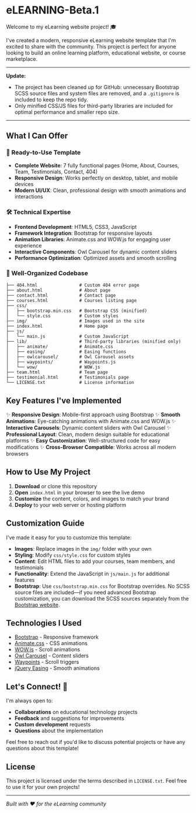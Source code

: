 # eLEARNING-Beta.1

Welcome to my eLearning website project! 🎓

I've created a modern, responsive eLearning website template that I'm excited to share with the community. This project is perfect for anyone looking to build an online learning platform, educational website, or course marketplace.

---
**Update:**
- The project has been cleaned up for GitHub: unnecessary Bootstrap SCSS source files and system files are removed, and a `.gitignore` is included to keep the repo tidy.
- Only minified CSS/JS files for third-party libraries are included for optimal performance and smaller repo size.
---

## What I Can Offer

### 🚀 Ready-to-Use Template
- **Complete Website**: 7 fully functional pages (Home, About, Courses, Team, Testimonials, Contact, 404)
- **Responsive Design**: Works perfectly on desktop, tablet, and mobile devices
- **Modern UI/UX**: Clean, professional design with smooth animations and interactions

### 🛠️ Technical Expertise
- **Frontend Development**: HTML5, CSS3, JavaScript
- **Framework Integration**: Bootstrap for responsive layouts
- **Animation Libraries**: Animate.css and WOW.js for engaging user experience
- **Interactive Components**: Owl Carousel for dynamic content sliders
- **Performance Optimization**: Optimized assets and smooth scrolling

### 📁 Well-Organized Codebase
```
├── 404.html                # Custom 404 error page
├── about.html              # About page
├── contact.html            # Contact page
├── courses.html            # Courses listing page
├── css/
│   ├── bootstrap.min.css   # Bootstrap CSS (minified)
│   └── style.css           # Custom styles
├── img/                    # Images used in the site
├── index.html              # Home page
├── js/
│   └── main.js             # Custom JavaScript
├── lib/                    # Third-party libraries (minified only)
│   ├── animate/            # Animate.css
│   ├── easing/             # Easing functions
│   ├── owlcarousel/        # Owl Carousel assets
│   ├── waypoints/          # Waypoints.js
│   └── wow/                # WOW.js
├── team.html               # Team page
├── testimonial.html        # Testimonials page
└── LICENSE.txt             # License information
```

## Key Features I've Implemented

✨ **Responsive Design**: Mobile-first approach using Bootstrap
✨ **Smooth Animations**: Eye-catching animations with Animate.css and WOW.js
✨ **Interactive Carousels**: Dynamic content sliders with Owl Carousel
✨ **Professional Layout**: Clean, modern design suitable for educational platforms
✨ **Easy Customization**: Well-structured code for easy modifications
✨ **Cross-Browser Compatible**: Works across all modern browsers

## How to Use My Project

1. **Download** or clone this repository
2. **Open** `index.html` in your browser to see the live demo
3. **Customize** the content, colors, and images to match your brand
4. **Deploy** to your web server or hosting platform

## Customization Guide

I've made it easy for you to customize this template:

- **Images**: Replace images in the `img/` folder with your own
- **Styling**: Modify `css/style.css` for custom styles
- **Content**: Edit HTML files to add your courses, team members, and testimonials
- **Functionality**: Extend the JavaScript in `js/main.js` for additional features
- **Bootstrap**: Use `css/bootstrap.min.css` for Bootstrap overrides. No SCSS source files are included—if you need advanced Bootstrap customization, you can download the SCSS sources separately from the [Bootstrap website](https://getbootstrap.com/).

## Technologies I Used

- [Bootstrap](https://getbootstrap.com/) - Responsive framework
- [Animate.css](https://animate.style/) - CSS animations
- [WOW.js](https://wowjs.uk/) - Scroll animations
- [Owl Carousel](https://owlcarousel2.github.io/OwlCarousel2/) - Content sliders
- [Waypoints](http://imakewebthings.com/waypoints/) - Scroll triggers
- [jQuery Easing](https://gsgd.co.uk/sandbox/jquery/easing/) - Smooth animations

## Let's Connect! 🤝

I'm always open to:
- **Collaborations** on educational technology projects
- **Feedback** and suggestions for improvements
- **Custom development** requests
- **Questions** about the implementation

Feel free to reach out if you'd like to discuss potential projects or have any questions about this template!

## License

This project is licensed under the terms described in `LICENSE.txt`. Feel free to use it for your own projects!

---

*Built with ❤️ for the eLearning community* 
